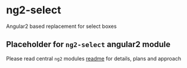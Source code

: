 # ng2-select
Angular2 based replacement for select boxes

## Placeholder for `ng2-select` angular2 module

Please read central `ng2` modules [readme](https://github.com/valor-software/ng2-plans) for details, plans and approach
